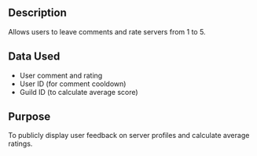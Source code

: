 <!-- Comment Command Info -->

## Description
Allows users to leave comments and rate servers from 1 to 5.

## Data Used
- User comment and rating
- User ID (for comment cooldown)
- Guild ID (to calculate average score)

## Purpose
To publicly display user feedback on server profiles and calculate average ratings.
